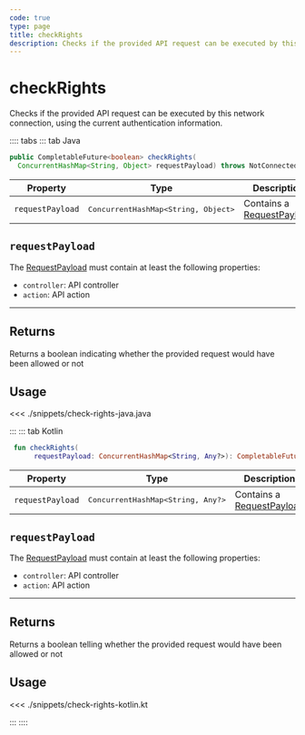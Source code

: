 ```yaml
---
code: true
type: page
title: checkRights
description: Checks if the provided API request can be executed by this network connection, using the current authentication information.
---
```


# checkRights

<SinceBadge version="Kuzzle 2.8.0"/>
<SinceBadge version="auto-version"/>

Checks if the provided API request can be executed by this network connection, using the current authentication information.

:::: tabs
::: tab Java

```java
public CompletableFuture<boolean> checkRights(
  ConcurrentHashMap<String, Object> requestPayload) throws NotConnectedException, InternalException
```

| Property | Type | Description |
|--- |--- |--- |
| `requestPayload` | <pre>ConcurrentHashMap<String, Object></pre> | Contains a [RequestPayload](/core/2/api/payloads/request) |

## `requestPayload`

The [RequestPayload](/core/2/api/payloads/request) must contain at least the following properties:

- `controller`: API controller
- `action`: API action

---

## Returns

Returns a boolean indicating whether the provided request would have been allowed or not

## Usage

<<< ./snippets/check-rights-java.java

:::
::: tab Kotlin

```kotlin
 fun checkRights(
      requestPayload: ConcurrentHashMap<String, Any?>): CompletableFuture<Boolean>
```

| Property | Type | Description |
|--- |--- |--- |
| `requestPayload` | <pre>ConcurrentHashMap<String, Any?></pre> | Contains a [RequestPayload](/core/2/api/payloads/request) |

## `requestPayload`

The [RequestPayload](/core/2/api/payloads/request) must contain at least the following properties:

- `controller`: API controller
- `action`: API action

---

## Returns

Returns a boolean telling whether the provided request would have been allowed or not

## Usage

<<< ./snippets/check-rights-kotlin.kt

:::
::::
